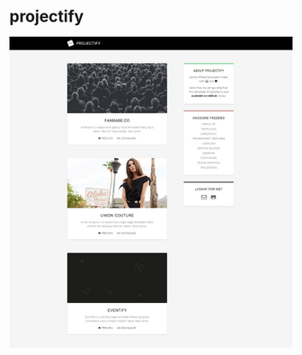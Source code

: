# projectify

![alt tag](https://github.com/akb20/projectify/blob/master/screenshot.jpg?raw=true)


